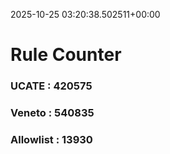 2025-10-25 03:20:38.502511+00:00
# Rule Counter 
 ### UCATE : 420575

 ### Veneto : 540835

 ### Allowlist : 13930